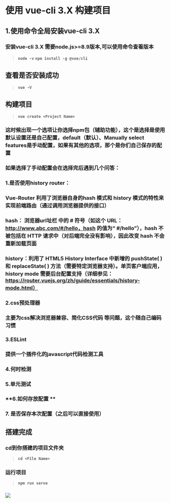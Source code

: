 # **使用  vue-cli 3.X 构建项目**   
## **1.使用命令全局安装vue-cli 3.X**
### **安装vue-cli 3.X 需要node.js>=8.9版本,可以使用命令查看版本**
>**`node -v`**
>**`npm install -g @vue/cli`**  
## **查看是否安装成功**  
>**`vue -V`**  
## **构建项目**  
>**`vue create <Project Name>`**
### **这时候出现一个选项让你选择npm包（辅助功能），这个是选择是使用默认设置还是自己配置，default（默认）、Manually select features是手动配置，如果有其他的选项，那个是你们自己保存的配置**
### **如果选择了手动配置会在选择完后遇到几个问答：**
### **1.是否使用history router：**
### **Vue-Router 利用了浏览器自身的hash 模式和 history 模式的特性来实现前端路由（通过调用浏览器提供的接口）**
### **hash： 浏览器url址栏 中的 # 符号（如这个 URL：http://www.abc.com/#/hello，hash 的值为“ #/hello”），hash 不被包括在 HTTP 请求中（对后端完全没有影响），因此改变 hash 不会重新加载页面**
### **history：利用了 HTML5 History Interface 中新增的 pushState( ) 和 replaceState( ) 方法（需要特定浏览器支持）。单页客户端应用，history mode 需要后台配置支持（详细参见：https://router.vuejs.org/zh/guide/essentials/history-mode.html）**
### **2.css预处理器**
### **主要为css解决浏览器兼容、简化CSS代码 等问题，这个随自己编码习惯**
### **3.ESLint**
### **提供一个插件化的javascript代码检测工具**
### **4.何时检测**
### **5.单元测试**
### **6.如何存放配置 **
### **7. 是否保存本次配置（之后可以直接使用）**
## **搭建完成**
### **cd到你搭建的项目文件夹**
>**`cd <File Name>`**  
### **运行项目**
>**`npm run serve`**  
### <img src="https://upload-images.jianshu.io/upload_images/5814981-e532bc879ad294ef.jpg?imageMogr2/auto-orient/strip%7CimageView2/2/w/767/format/webp" />